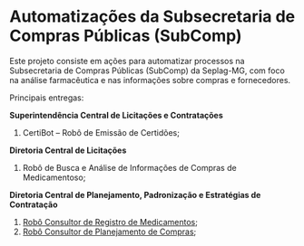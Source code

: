 # Automatizações da Subsecretaria de Compras Públicas (SubComp)

Este projeto consiste em ações para automatizar processos na Subsecretaria de Compras Públicas (SubComp) da Seplag-MG, com foco na análise farmacêutica e nas informações sobre compras e fornecedores.

Principais entregas:

**Superintendência Central de Licitações e Contratações**

 1. CertiBot – Robô de Emissão de Certidões;

**Diretoria Central de Licitações**

 1. Robô de Busca e Análise de Informações de Compras de Medicamentoso;

**Diretoria Central de Planejamento, Padronização e Estratégias de Contratação**

 1. [Robô Consultor de Registro de Medicamentos](registro_med.md);
 2. [Robô Consultor de Planejamento de Compras](planejamento_med.md);